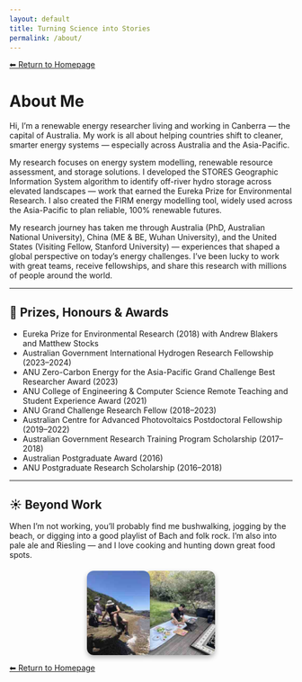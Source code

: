 ```yaml
---
layout: default
title: Turning Science into Stories
permalink: /about/
---
```


[⬅ Return to Homepage](/)

# About Me


Hi, I’m a renewable energy researcher living and working in Canberra — the capital of Australia. My work is all about helping countries shift to cleaner, smarter energy systems — especially across Australia and the Asia-Pacific.

My research focuses on energy system modelling, renewable resource assessment, and storage solutions. I developed the STORES Geographic Information System algorithm to identify off-river hydro storage across elevated landscapes — work that earned the Eureka Prize for Environmental Research. I also created the FIRM energy modelling tool, widely used across the Asia-Pacific to plan reliable, 100% renewable futures.

My research journey has taken me through Australia (PhD, Australian National University), China (ME & BE, Wuhan University), and the United States (Visiting Fellow, Stanford University) — experiences that shaped a global perspective on today’s energy challenges. I’ve been lucky to work with great teams, receive fellowships, and share this research with millions of people around the world.

---

## 🏅 Prizes, Honours & Awards

- Eureka Prize for Environmental Research (2018) with Andrew Blakers and Matthew Stocks
- Australian Government International Hydrogen Research Fellowship (2023–2024)
- ANU Zero-Carbon Energy for the Asia-Pacific Grand Challenge Best Researcher Award (2023)
- ANU College of Engineering & Computer Science Remote Teaching and Student Experience Award (2021)
- ANU Grand Challenge Research Fellow (2018–2023)
- Australian Centre for Advanced Photovoltaics Postdoctoral Fellowship (2019–2022)
- Australian Government Research Training Program Scholarship (2017–2018)
- Australian Postgraduate Award (2016)
- ANU Postgraduate Research Scholarship (2016–2018)

---

## ☀️ Beyond Work

<div style="display: flex; align-items: center; gap: 20px; flex-wrap: wrap; margin-top: 10px;">

  <div style="flex: 1 1 300px; min-width: 200px;">
    When I’m not working, you’ll probably find me bushwalking, jogging by the beach, or digging into a good playlist of Bach and folk rock. I’m also into pale ale and Riesling — and I love cooking and hunting down great food spots.
  </div>

  <div style="flex: 1 1 300px; min-width: 200px;">
    <div style="display: flex; gap: 0px; justify-content: center; flex-wrap: wrap;">
      <img src="/images/Hiking.jpg" alt="Bushwalking by the beach" style="max-width: 48%; height: 150px; position: relative; z-index: 2; margin-right: -10px; border-radius: 12px; box-shadow: 0 4px 8px rgba(0, 0, 0, 0.3);">
      <img src="/images/BBQ.jpg" alt="Outdoor cooking" style="max-width: 48%; height: 150px; z-index: 1; border-radius: 12px; box-shadow: 0 4px 8px rgba(0, 0, 0, 0.3);">
    </div>
  </div>

</div>

[⬅ Return to Homepage](/)
